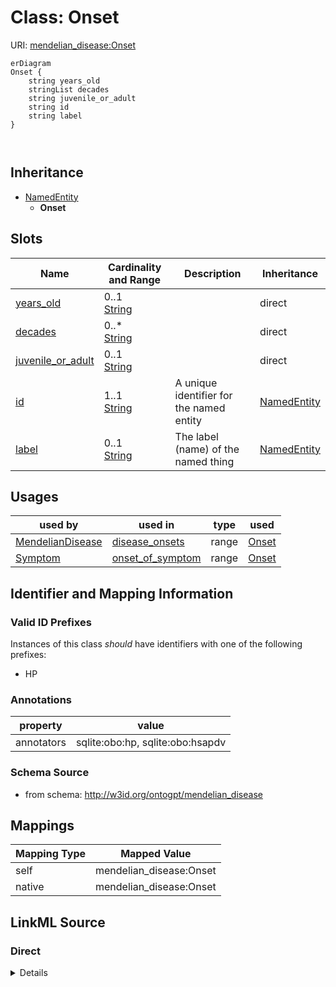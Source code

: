 # Class: Onset



URI: [mendelian_disease:Onset](http://w3id.org/ontogpt/mendelian_disease/Onset)


```mermaid
erDiagram
Onset {
    string years_old  
    stringList decades  
    string juvenile_or_adult  
    string id  
    string label  
}



```




## Inheritance
* [NamedEntity](NamedEntity.md)
    * **Onset**



## Slots

| Name | Cardinality and Range | Description | Inheritance |
| ---  | --- | --- | --- |
| [years_old](years_old.md) | 0..1 <br/> [String](String.md) |  | direct |
| [decades](decades.md) | 0..* <br/> [String](String.md) |  | direct |
| [juvenile_or_adult](juvenile_or_adult.md) | 0..1 <br/> [String](String.md) |  | direct |
| [id](id.md) | 1..1 <br/> [String](String.md) | A unique identifier for the named entity | [NamedEntity](NamedEntity.md) |
| [label](label.md) | 0..1 <br/> [String](String.md) | The label (name) of the named thing | [NamedEntity](NamedEntity.md) |





## Usages

| used by | used in | type | used |
| ---  | --- | --- | --- |
| [MendelianDisease](MendelianDisease.md) | [disease_onsets](disease_onsets.md) | range | [Onset](Onset.md) |
| [Symptom](Symptom.md) | [onset_of_symptom](onset_of_symptom.md) | range | [Onset](Onset.md) |






## Identifier and Mapping Information


### Valid ID Prefixes

Instances of this class *should* have identifiers with one of the following prefixes:

* HP






### Annotations

| property | value |
| --- | --- |
| annotators | sqlite:obo:hp, sqlite:obo:hsapdv |



### Schema Source


* from schema: http://w3id.org/ontogpt/mendelian_disease





## Mappings

| Mapping Type | Mapped Value |
| ---  | ---  |
| self | mendelian_disease:Onset |
| native | mendelian_disease:Onset |





## LinkML Source

<!-- TODO: investigate https://stackoverflow.com/questions/37606292/how-to-create-tabbed-code-blocks-in-mkdocs-or-sphinx -->

### Direct

<details>
```yaml
name: Onset
id_prefixes:
- HP
annotations:
  annotators:
    tag: annotators
    value: sqlite:obo:hp, sqlite:obo:hsapdv
from_schema: http://w3id.org/ontogpt/mendelian_disease
rank: 1000
is_a: NamedEntity
attributes:
  years_old:
    name: years_old
    from_schema: http://w3id.org/ontogpt/mendelian_disease
    rank: 1000
  decades:
    name: decades
    from_schema: http://w3id.org/ontogpt/mendelian_disease
    rank: 1000
    multivalued: true
  juvenile_or_adult:
    name: juvenile_or_adult
    from_schema: http://w3id.org/ontogpt/mendelian_disease
    rank: 1000

```
</details>

### Induced

<details>
```yaml
name: Onset
id_prefixes:
- HP
annotations:
  annotators:
    tag: annotators
    value: sqlite:obo:hp, sqlite:obo:hsapdv
from_schema: http://w3id.org/ontogpt/mendelian_disease
rank: 1000
is_a: NamedEntity
attributes:
  years_old:
    name: years_old
    from_schema: http://w3id.org/ontogpt/mendelian_disease
    rank: 1000
    alias: years_old
    owner: Onset
    domain_of:
    - Onset
    range: string
  decades:
    name: decades
    from_schema: http://w3id.org/ontogpt/mendelian_disease
    rank: 1000
    multivalued: true
    alias: decades
    owner: Onset
    domain_of:
    - Onset
    range: string
  juvenile_or_adult:
    name: juvenile_or_adult
    from_schema: http://w3id.org/ontogpt/mendelian_disease
    rank: 1000
    alias: juvenile_or_adult
    owner: Onset
    domain_of:
    - Onset
    range: string
  id:
    name: id
    annotations:
      prompt.skip:
        tag: prompt.skip
        value: 'true'
    description: A unique identifier for the named entity
    comments:
    - this is populated during the grounding and normalization step
    from_schema: http://w3id.org/ontogpt/mendelian_disease
    rank: 1000
    identifier: true
    alias: id
    owner: Onset
    domain_of:
    - NamedEntity
    - Publication
    range: string
  label:
    name: label
    annotations:
      owl:
        tag: owl
        value: AnnotationProperty, AnnotationAssertion
    description: The label (name) of the named thing
    from_schema: http://w3id.org/ontogpt/mendelian_disease
    aliases:
    - name
    rank: 1000
    slot_uri: rdfs:label
    alias: label
    owner: Onset
    domain_of:
    - NamedEntity
    range: string

```
</details>